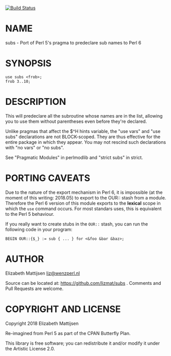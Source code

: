 [![Build Status](https://travis-ci.org/lizmat/subs.svg?branch=master)](https://travis-ci.org/lizmat/subs)

NAME
====

subs - Port of Perl 5's pragma to predeclare sub names to Perl 6

SYNOPSIS
========

    use subs <frob>;
    frob 3..10;

DESCRIPTION
===========

This will predeclare all the subroutine whose names are in the list, allowing you to use them without parentheses even before they're declared.

Unlike pragmas that affect the $^H hints variable, the "use vars" and "use subs" declarations are not BLOCK-scoped. They are thus effective for the entire package in which they appear. You may not rescind such declarations with "no vars" or "no subs".

See "Pragmatic Modules" in perlmodlib and "strict subs" in strict.

PORTING CAVEATS
===============

Due to the nature of the export mechanism in Perl 6, it is impossible (at the moment of this writing: 2018.05) to export to the OUR:: stash from a module. Therefore the Perl 6 version of this module exports to the **lexical** scope in which the `use` command occurs. For most standars uses, this is equivalent to the Perl 5 behaviour.

If you really want to create stubs in the `OUR::` stash, you can run the following code in your program:

    BEGIN OUR::{$_} := sub { ... } for <&foo &bar &baz>;

AUTHOR
======

Elizabeth Mattijsen <liz@wenzperl.nl>

Source can be located at: https://github.com/lizmat/subs . Comments and Pull Requests are welcome.

COPYRIGHT AND LICENSE
=====================

Copyright 2018 Elizabeth Mattijsen

Re-imagined from Perl 5 as part of the CPAN Butterfly Plan.

This library is free software; you can redistribute it and/or modify it under the Artistic License 2.0.

